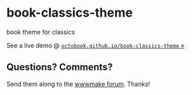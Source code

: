 # book-classics-theme

book theme for classics

See a live demo @ [`octobook.github.io/book-classics-theme` »](http://octobook.github.io/book-classics-theme)


## Questions? Comments?

Send them along to the [wwwmake forum](http://groups.google.com/group/wwwmake).
Thanks!
